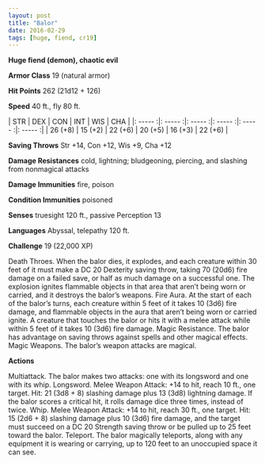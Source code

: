 ```yaml
---
layout: post
title: "Balor"
date: 2016-02-29
tags: [huge, fiend, cr19]
---
```


**Huge fiend (demon), chaotic evil**

**Armor Class** 19 (natural armor)

**Hit Points** 262 (21d12 + 126)

**Speed** 40 ft., fly 80 ft.

|   STR   |   DEX   |   CON   |   INT   |   WIS   |   CHA   |
|: ----- :|: ----- :|: ----- :|: ----- :|: ----- :|: ----- :|
| 26 (+8) | 15 (+2) | 22 (+6) | 20 (+5) | 16 (+3) | 22 (+6) |

**Saving Throws** Str +14, Con +12, Wis +9, Cha +12 

**Damage Resistances** cold, lightning; bludgeoning, piercing, and slashing from nonmagical attacks 

**Damage Immunities** fire, poison 

**Condition Immunities** poisoned 

**Senses** truesight 120 ft., passive Perception 13 

**Languages** Abyssal, telepathy 120 ft. 

**Challenge** 19 (22,000 XP)

 Death Throes. When the balor dies, it explodes, and each creature within 30 feet of it must make a DC 20 Dexterity saving throw, taking 70 (20d6) fire damage on a failed save, or half as much damage on a successful one. The explosion ignites flammable objects in that area that aren’t being worn or carried, and it destroys the balor’s weapons. Fire Aura. At the start of each of the balor’s turns, each creature within 5 feet of it takes 10 (3d6) fire damage, and flammable objects in the aura that aren’t being worn or carried ignite. A creature that touches the balor or hits it with a melee attack while within 5 feet of it takes 10 (3d6) fire damage. Magic Resistance. The balor has advantage on saving throws against spells and other magical effects. Magic Weapons. The balor’s weapon attacks are magical. 

**Actions** 

Multiattack. The balor makes two attacks: one with its longsword and one with its whip. Longsword. Melee Weapon Attack: +14 to hit, reach 10 ft., one target. Hit: 21 (3d8 + 8) slashing damage plus 13 (3d8) lightning damage. If the balor scores a critical hit, it rolls damage dice three times, instead of twice. Whip. Melee Weapon Attack: +14 to hit, reach 30 ft., one target. Hit: 15 (2d6 + 8) slashing damage plus 10 (3d6) fire damage, and the target must succeed on a DC 20 Strength saving throw or be pulled up to 25 feet toward the balor. Teleport. The balor magically teleports, along with any equipment it is wearing or carrying, up to 120 feet to an unoccupied space it can see.
